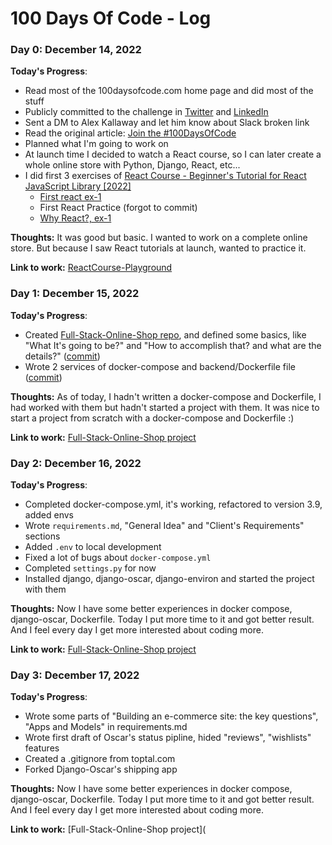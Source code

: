 # 100 Days Of Code - Log

### Day 0: December 14, 2022

**Today's Progress**:
* Read most of the 100daysofcode.com home page and did most of the stuff
* Publicly committed to the challenge in [Twitter](https://twitter.com/AliLastReza/status/1602935287654522880?s=20&t=cfnyJjJf5s3HR4pT5rigsg) and [LinkedIn](https://www.linkedin.com/posts/alilastreza_100daysofcode-activity-7008701332173774848-hpWx?utm_source=share&utm_medium=member_desktop)
* Sent a DM to Alex Kallaway and let him know about Slack broken link
* Read the original article: [Join the #100DaysOfCode](https://www.freecodecamp.org/news/join-the-100daysofcode-556ddb4579e4/)
* Planned what I'm going to work on
* At launch time I decided to watch a React course, so I can later create a whole online store with Python, Django, React, etc...
* I did first 3 exercises of [React Course - Beginner's Tutorial for React JavaScript Library [2022]](https://youtu.be/bMknfKXIFA8)
  * [First react ex-1](https://github.com/AliLastReza/ReactCourse-Playground/commit/b98f26c4ec13810e2e112d71526ba7774c94c1b8)
  * First React Practice (forgot to commit)
  * [Why React?, ex-1](https://github.com/AliLastReza/ReactCourse-Playground/commit/d0ce869c2a57f3db6ed955711e5356bc27d41bba)

**Thoughts:** It was good but basic. I wanted to work on a complete online store. But because I saw React tutorials at launch, wanted to practice it.

**Link to work:** [ReactCourse-Playground](https://github.com/AliLastReza/ReactCourse-Playground/tree/d0ce869c2a57f3db6ed955711e5356bc27d41bba)

### Day 1: December 15, 2022

**Today's Progress**:

* Created [Full-Stack-Online-Shop repo](4f549819d59a1272ca65b0e91440b0cdd292f971), and defined some basics, like "What It's going to be?" and "How to accomplish that? and what are the details?" ([commit](b45d9cd569ebeb1f50d0cca9613bf3bf1c99e43b))
* Wrote 2 services of docker-compose and backend/Dockerfile file ([commit](be1022adc4b8dfcb8cba0c32ca62e97d141a1e3e))

**Thoughts:** As of today, I hadn't written a docker-compose and Dockerfile, I had worked with them but hadn't started a project with them. It was nice to start a project from scratch with a docker-compose and Dockerfile :)

**Link to work:** [Full-Stack-Online-Shop project](be1022adc4b8dfcb8cba0c32ca62e97d141a1e3e)

### Day 2: December 16, 2022

**Today's Progress**:

* Completed docker-compose.yml, it's working, refactored to version 3.9, added envs
* Wrote `requirements.md`, "General Idea" and "Client's Requirements" sections
* Added `.env` to local development
* Fixed a lot of bugs about `docker-compose.yml`
* Completed `settings.py` for now
* Installed django, django-oscar, django-environ and started the project with them

**Thoughts:** Now I have some better experiences in docker compose, django-oscar, Dockerfile. Today I put more time to it and got better result. And I feel every day I get more interested about coding more. 

**Link to work:** [Full-Stack-Online-Shop project](https://github.com/AliLastReza/Full-Stack-Online-Shop/commit/198d68363d9d3c820a99439610ddadcb4c67036c)

### Day 3: December 17, 2022

**Today's Progress**:

* Wrote some parts of "Building an e-commerce site: the key questions", "Apps and Models" in requirements.md
* Wrote first draft of Oscar's status pipline, hided "reviews", "wishlists" features
* Created a .gitignore from toptal.com
* Forked Django-Oscar's shipping app

**Thoughts:** Now I have some better experiences in docker compose, django-oscar, Dockerfile. Today I put more time to it and got better result. And I feel every day I get more interested about coding more.

**Link to work:** [Full-Stack-Online-Shop project](

<!-- Template -->
<!-- ### Day __: December __, 2022

**Today's Progress**:

* Progress1

**Thoughts:** 

**Link to work:** [work](link)
 -->
